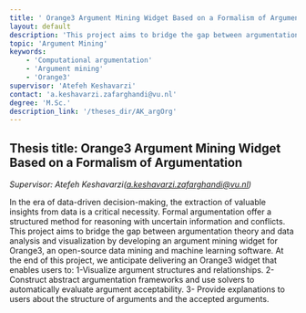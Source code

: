```yaml
---
title: ' Orange3 Argument Mining Widget Based on a Formalism of Argumentation'
layout: default
description: 'This project aims to bridge the gap between argumentation theory and data analysis and visualization by developing an argument mining widget for Orange3, an open-source data mining and machine learning software.'
topic: 'Argument Mining' 
keywords: 
    - 'Computational argumentation'
    - 'Argument mining'
    - 'Orange3'
supervisor: 'Atefeh Keshavarzi'
contact: 'a.keshavarzi.zafarghandi@vu.nl'
degree: 'M.Sc.'
description_link: '/theses_dir/AK_argOrg'
---
```


## Thesis title:  Orange3 Argument Mining Widget Based on a Formalism of Argumentation
*Supervisor: Atefeh Keshavarzi(a.keshavarzi.zafarghandi@vu.nl)*

In the era of data-driven decision-making, the extraction of valuable insights from data is a critical necessity. 
Formal argumentation offer a structured method for reasoning with uncertain information and conflicts. This project aims to bridge the gap between argumentation theory and data analysis and visualization by developing an argument mining widget for Orange3, an open-source data mining and machine learning software. At the end of this project, we anticipate delivering an Orange3 widget that enables users to: 1-Visualize argument structures and relationships. 2- Construct abstract argumentation frameworks and use solvers to automatically evaluate argument acceptability. 3- Provide explanations to users about the structure of arguments and the accepted arguments.